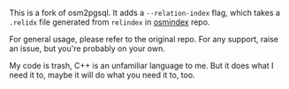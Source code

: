 This is a fork of osm2pgsql.  It adds a `--relation-index` flag, which takes a `.relidx` file generated from `relindex` in [osmindex](https://github.com/squizzling/osmindex) repo.

For general usage, please refer to the original repo.  For any support, raise an issue, but you're probably on your own.

My code is trash, C++ is an unfamiliar language to me.  But it does what I need it to, maybe it will do what you need it to, too.
